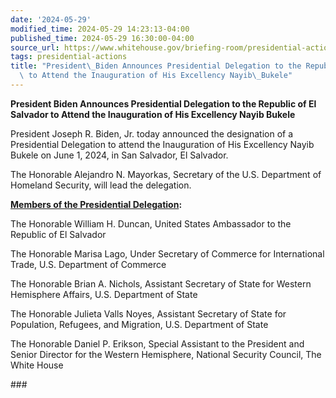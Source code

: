 ```yaml
---
date: '2024-05-29'
modified_time: 2024-05-29 14:23:13-04:00
published_time: 2024-05-29 16:30:00-04:00
source_url: https://www.whitehouse.gov/briefing-room/presidential-actions/2024/05/29/president-biden-announces-presidential-delegation-to-the-republic-of-el-salvador-to-attend-the-inauguration-of-his-excellency-nayib-bukele/
tags: presidential-actions
title: "President\_Biden Announces Presidential Delegation to the Republic of El Salvador\
  \ to Attend the Inauguration of His Excellency Nayib\_Bukele"
---
```

 
**President Biden Announces Presidential Delegation to the Republic of
El Salvador to Attend the Inauguration of His Excellency Nayib Bukele**

President Joseph R. Biden, Jr. today announced the designation of a
Presidential Delegation to attend the Inauguration of His Excellency
Nayib Bukele on June 1, 2024, in San Salvador, El Salvador.

The Honorable Alejandro N. Mayorkas, Secretary of the U.S. Department of
Homeland Security, will lead the delegation.

**<u>Members of the Presidential Delegation</u>:**

The Honorable William H. Duncan, United States Ambassador to the
Republic of El Salvador

The Honorable Marisa Lago, Under Secretary of Commerce for International
Trade, U.S. Department of Commerce

The Honorable Brian A. Nichols, Assistant Secretary of State for Western
Hemisphere Affairs, U.S. Department of State

The Honorable Julieta Valls Noyes, Assistant Secretary of State for
Population, Refugees, and Migration, U.S. Department of State

The Honorable Daniel P. Erikson, Special Assistant to the President and
Senior Director for the Western Hemisphere, National Security Council,
The White House

\###
